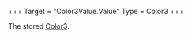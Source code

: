 +++
Target = "Color3Value.Value"
Type = Color3
+++

The stored [Color3](https://developer.roblox.com/api-reference/datatype/Color3).